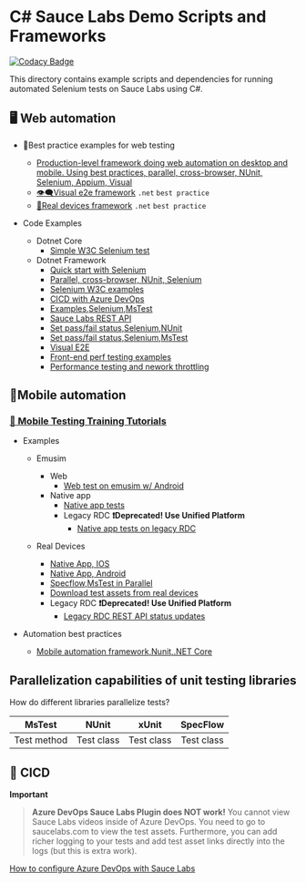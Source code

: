 # C# Sauce Labs Demo Scripts and Frameworks
[![Codacy Badge](https://api.codacy.com/project/badge/Grade/728698e058a04148a6a0da043ef7be1e)](https://app.codacy.com/gh/saucelabs-training/demo-csharp?utm_source=github.com&utm_medium=referral&utm_content=saucelabs-training/demo-csharp&utm_campaign=Badge_Grade_Dashboard)

This directory contains example scripts and dependencies for running automated Selenium tests on Sauce Labs using C#.

## 🖥 Web automation

* 🥇Best practice examples for web testing
  * [Production-level framework doing web automation on desktop and mobile. Using best practices, parallel, cross-browser, NUnit, Selenium, Appium, Visual](./DotnetCore/Sauce.Demo/Core.BestPractices.Web)
  * [👁‍🗨Visual e2e framework](./DotnetCore/Sauce.Demo/Core.BestPractices.Web/Tests/Desktop/VisualTests.cs) `.net` `best practice`
  * [📱Real devices framework](./DotnetCore/Sauce.Demo/Core.BestPractices.Web/Tests/Mobile) `.net` `best practice`
  
* Code Examples
  * Dotnet Core
    * [Simple W3C Selenium test](./DotnetCore/Sauce.Demo/Core.Selenium.Examples/SimpleSauceTests.cs)
  * Dotnet Framework
    * [Quick start with Selenium](./SauceExamples/SeleniumNunit/SimpleExamples/SimpleSauceTest.cs)
    * [Parallel, cross-browser, NUnit, Selenium](./SauceExamples/Web.Tests/BestPractices/test)
    * [Selenium W3C examples](./SauceExamples/Selenium4DotNetFramework/Selenium4SauceTests.cs)
    * [CICD with Azure DevOps](https://ultimateqa.com/tfs-vsts-and-azure-devops/#Sauce_Labs_with_Azure_DevOps)
    * [Examples,Selenium,MsTest](./SauceExamples/SeleniumMsTest)
    * [Sauce Labs REST API](./SauceExamples/SeleniumNunit/SimpleExamples/RestApiForVdc.cs)
    * [Set pass/fail status,Selenium,NUnit](https://github.com/saucelabs-training/demo-csharp/blob/5d7e8731e4120ae381d8ff14bcf58d672b3bc2fc/SauceExamples/Web.Tests/BestPractices/test/BaseTest.cs#L60)
    * [Set pass/fail status,Selenium,MsTest](https://github.com/saucelabs-training/demo-csharp/blob/5d7e8731e4120ae381d8ff14bcf58d672b3bc2fc/SauceExamples/SeleniumMsTest/ParallelTests/DataDriven/DataDrivenCrossBrowserParallelMethods.cs#L84)
    * [Visual E2E](./SauceExamples/SeleniumNunit/Visual)
    * [Front-end perf testing examples](./SauceExamples/SeleniumNunit/SaucePerformance/PerformanceDemo.cs)
    * [Performance testing and nework throttling](./SauceExamples/SeleniumNunit/SaucePerformance/CustomCapabilitiesTests.cs)


## 📱Mobile automation

### [📕 Mobile Testing Training Tutorials](https://github.com/saucelabs-training/demo-java/blob/master/TRAINING.md)

* Examples
  * Emusim
    * Web
      * [Web test on emusim w/ Android](./SauceExamples/Core.Appium.MsTest.Scripts/Emusim/Browser/AndroidWebTests.cs)
    * Native app
      * [Native app tests](./SauceExamples/DotnetFramework/Appium/Appium4.NUnit.Scripts/RealDevices/NativeApp/UP)
      * Legacy RDC **❗️Deprecated! Use Unified Platform**
        * [Native app tests on legacy RDC](./SauceExamples/Core.Appium.MsTest.Scripts/RealDevices/NativeApp/LegacyRdc)
    
  * Real Devices
    * [Native App, IOS](./SauceExamples/DotnetFramework/Appium/Appium4.NUnit.Scripts/RealDevices/NativeApp/UP/GetStartedIos.cs)
    * [Native App, Android](./SauceExamples/DotnetFramework/Appium/Appium4.NUnit.Scripts/RealDevices/NativeApp/UP/AndroidAdvanced.cs)
    * [Specflow,MsTest in Parallel](./SauceExamples/DotnetCore/Core.Selenium4.MsTest.Scripts/SpecFlow)
    * [Download test assets from real devices](./SauceExamples/Core.Appium.MsTest.Scripts/RealDevices/NativeApp/DownloadAssets.cs)
    * Legacy RDC **❗️Deprecated! Use Unified Platform**
      * [Legacy RDC REST API status updates](./SauceExamples/Core.Appium.MsTest.Scripts/RealDevices/NativeApp/LegacyRdc/iOSExamples.cs)

* Automation best practices
  * [Mobile automation framework,Nunit,.NET Core](./SauceExamples/Core.Appium.MsTest.BestPractices)

## Parallelization capabilities of unit testing libraries

How do different libraries parallelize tests?

|MsTest|NUnit|xUnit|SpecFlow|
|:-------------:|:-------------:|:-------------:|:-------------:|
|Test method|Test class|Test class|Test class|

## 🚀 CICD

**Important**
> **Azure DevOps Sauce Labs Plugin does NOT work!** You cannot view Sauce Labs videos inside of Azure DevOps. You need to go to saucelabs.com to view the test assets. Furthermore, you can add richer logging to your tests and add test asset links directly into the logs (but this is extra work).


[How to configure Azure DevOps with Sauce Labs](https://ultimateqa.com/tfs-vsts-and-azure-devops/#Sauce_Labs_with_Azure_DevOps)

